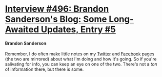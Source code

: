 # [Interview #496: Brandon Sanderson's Blog: Some Long-Awaited Updates, Entry #5](https://www.theoryland.com/intvmain.php?i=496#5)

#### Brandon Sanderson

Remember, I do often make little notes on my
[Twitter](http://twitter.com/BrandSanderson)
and
[Facebook](https://www.facebook.com/BrandonSandrson)
pages (the two are mirrored) about what I'm doing and how it's going. So if you're salivating for info, you can keep an eye on one of the two. There's not a
*ton*
of information there, but there is some.

